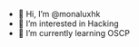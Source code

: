 - 👋 Hi, I’m @monaluxhk
- 👀 I’m interested in Hacking
- 🌱 I’m currently learning OSCP

<!---
monaluxhk/monaluxhk is a ✨ special ✨ repository because its `README.md` (this file) appears on your GitHub profile.
You can click the Preview link to take a look at your changes.
--->
